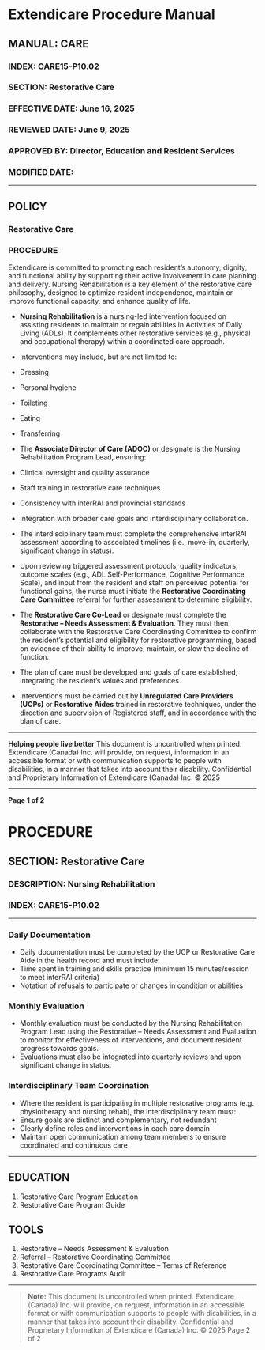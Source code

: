 # Extendicare Procedure Manual

## MANUAL: CARE
### INDEX: CARE15-P10.02
### SECTION: Restorative Care
### EFFECTIVE DATE: June 16, 2025
### REVIEWED DATE: June 9, 2025
### APPROVED BY: Director, Education and Resident Services
### MODIFIED DATE:

----

## POLICY
### Restorative Care

### PROCEDURE
Extendicare is committed to promoting each resident’s autonomy, dignity, and functional ability by supporting their active involvement in care planning and delivery. Nursing Rehabilitation is a key element of the restorative care philosophy, designed to optimize resident independence, maintain or improve functional capacity, and enhance quality of life.

- **Nursing Rehabilitation** is a nursing-led intervention focused on assisting residents to maintain or regain abilities in Activities of Daily Living (ADLs). It complements other restorative services (e.g., physical and occupational therapy) within a coordinated care approach.

- Interventions may include, but are not limited to:
- Dressing
- Personal hygiene
- Toileting
- Eating
- Transferring

- The **Associate Director of Care (ADOC)** or designate is the Nursing Rehabilitation Program Lead, ensuring:
- Clinical oversight and quality assurance
- Staff training in restorative care techniques
- Consistency with interRAI and provincial standards
- Integration with broader care goals and interdisciplinary collaboration.

- The interdisciplinary team must complete the comprehensive interRAI assessment according to associated timelines (i.e., move-in, quarterly, significant change in status).

- Upon reviewing triggered assessment protocols, quality indicators, outcome scales (e.g., ADL Self-Performance, Cognitive Performance Scale), and input from the resident and staff on perceived potential for functional gains, the nurse must initiate the **Restorative Coordinating Care Committee** referral for further assessment to determine eligibility.

- The **Restorative Care Co-Lead** or designate must complete the **Restorative – Needs Assessment & Evaluation**. They must then collaborate with the Restorative Care Coordinating Committee to confirm the resident’s potential and eligibility for restorative programming, based on evidence of their ability to improve, maintain, or slow the decline of function.

- The plan of care must be developed and goals of care established, integrating the resident’s values and preferences.

- Interventions must be carried out by **Unregulated Care Providers (UCPs)** or **Restorative Aides** trained in restorative techniques, under the direction and supervision of Registered staff, and in accordance with the plan of care.

----

**Helping people live better**
This document is uncontrolled when printed.
Extendicare (Canada) Inc. will provide, on request, information in an accessible format or with communication supports to people with disabilities, in a manner that takes into account their disability. Confidential and Proprietary Information of Extendicare (Canada) Inc. © 2025

----

**Page 1 of 2**

# PROCEDURE

## SECTION: Restorative Care
### DESCRIPTION: Nursing Rehabilitation
### INDEX: CARE15-P10.02

----

### Daily Documentation
- Daily documentation must be completed by the UCP or Restorative Care Aide in the health record and must include:
- Time spent in training and skills practice (minimum 15 minutes/session to meet interRAI criteria)
- Notation of refusals to participate or changes in condition or abilities

### Monthly Evaluation
- Monthly evaluation must be conducted by the Nursing Rehabilitation Program Lead using the Restorative – Needs Assessment and Evaluation to monitor for effectiveness of interventions, and document resident progress towards goals.
- Evaluations must also be integrated into quarterly reviews and upon significant change in status.

### Interdisciplinary Team Coordination
- Where the resident is participating in multiple restorative programs (e.g. physiotherapy and nursing rehab), the interdisciplinary team must:
- Ensure goals are distinct and complementary, not redundant
- Clearly define roles and interventions in each care domain
- Maintain open communication among team members to ensure coordinated and continuous care

----

## EDUCATION
1. Restorative Care Program Education
2. Restorative Care Program Guide

## TOOLS
1. Restorative – Needs Assessment & Evaluation
2. Referral – Restorative Coordinating Committee
3. Restorative Care Coordinating Committee – Terms of Reference
4. Restorative Care Programs Audit

----

> **Note:** This document is uncontrolled when printed.
> Extendicare (Canada) Inc. will provide, on request, information in an accessible format or with communication supports to people with disabilities, in a manner that takes into account their disability.
> Confidential and Proprietary Information of Extendicare (Canada) Inc. © 2025
> Page 2 of 2